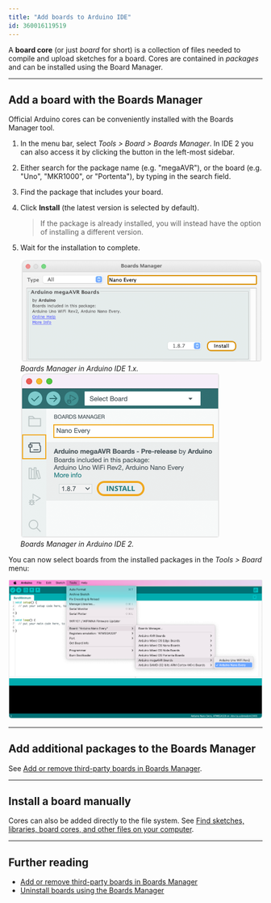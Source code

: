 ```yaml
---
title: "Add boards to Arduino IDE"
id: 360016119519
---
```


A **board core** (or just _board_ for short) is a collection of files needed to compile and upload sketches for a board. Cores are contained in _packages_ and can be installed using the Board Manager.

---

<a id="add-with-board-manager"></a>

## Add a board with the Boards Manager

Official Arduino cores can be conveniently installed with the Boards Manager tool.

1. In the menu bar, select _Tools > Board > Boards Manager_. In IDE 2 you can also access it by clicking the button in the left-most sidebar.

2. Either search for the package name (e.g. "megaAVR"), or the board (e.g. "Uno", "MKR1000", or "Portenta"), by typing in the search field.

3. Find the package that includes your board.

4. Click **Install** (the latest version is selected by default).

   > If the package is already installed, you will instead have the option of installing a different version.

5. Wait for the installation to complete.

    <div>
      <figure style="display: inline-block; margin: 0;">
          <img src="img/board-manager-install-ide1.png" alt="Searching for 'Nano Every' and installing the resulting megaAVR Boards package in Board Manager in IDE 1.x."/>
          <figcaption><i>Boards Manager in Arduino IDE 1.x.</i></figcaption>
      </figure>
      <figure style="display: inline-block; margin: 0;">
          <img src="img/board-manager-install-ide2.png" alt="Searching for 'Nano Every' and installing the resulting megaAVR Boards package in Board Manager in IDE 2."/>
          <figcaption style><i>Boards Manager in Arduino IDE 2.</i></figcaption>
      </figure>
    </div>

You can now select boards from the installed packages in the _Tools > Board_ menu:

![Selecting Arduino Nano Every from the megaAVR package in Arduino IDE.](img/ide_menu_tools_board_megaAVR_nano_every.png)

---

## Add additional packages to the Boards Manager

See [Add or remove third-party boards in Boards Manager](https://support.arduino.cc/hc/en-us/articles/360016466340-Add-or-remove-third-party-boards-in-Boards-Manager).

---

## Install a board manually

Cores can also be added directly to the file system. See [Find sketches, libraries, board cores, and other files on your computer](https://support.arduino.cc/hc/en-us/articles/4415103213714-Find-sketches-libraries-board-cores-and-other-files-on-your-computer#boards).

---

## Further reading

* [Add or remove third-party boards in Boards Manager](https://support.arduino.cc/hc/en-us/articles/360016466340-Add-or-remove-third-party-boards-in-Boards-Manager)
* [Uninstall boards using the Boards Manager](https://support.arduino.cc/hc/en-us/articles/4407225360018-Uninstall-boards-using-the-Boards-Manager)
